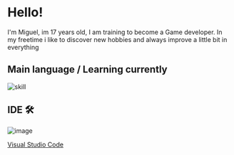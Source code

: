 # **Hello!** 

I'm Miguel, im 17 years old, I am training to become a Game developer.
In my freetime i like to discover new hobbies and always improve a little bit in everything


 ## **Main language / Learning currently**
 
 ![skill](https://github.com/user-attachments/assets/ba72387e-d163-45fe-8337-ccd65f26c302)

## **IDE 🛠**

 ![image](https://github.com/user-attachments/assets/4d24629a-852a-49fe-9bc9-3e4e668ced8b)
 
 [Visual Studio Code](https://code.visualstudio.com/)
